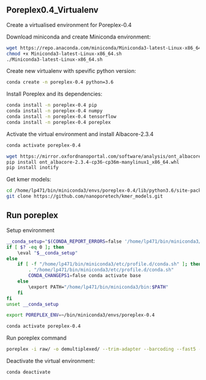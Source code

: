 ## Poreplex0.4_Virtualenv
Create a virtualised environment for Poreplex-0.4

Download miniconda and create Miniconda environment:
```bash
wget https://repo.anaconda.com/miniconda/Miniconda3-latest-Linux-x86_64.sh
chmod +x Miniconda3-latest-Linux-x86_64.sh
./Miniconda3-latest-Linux-x86_64.sh
```

Create new virtualenv with spevific python version:
```bash
conda create -n poreplex-0.4 python=3.6
```

Install Poreplex and its dependencies:
```bash
conda install -n poreplex-0.4 pip
conda install -n poreplex-0.4 numpy
conda install -n poreplex-0.4 tensorflow
conda install -n poreplex-0.4 poreplex
```

Activate the virtual environment and install Albacore-2.3.4
```bash
conda activate poreplex-0.4

wget https://mirror.oxfordnanoportal.com/software/analysis/ont_albacore-2.3.4-cp36-cp36m-manylinux1_x86_64.whl
pip install ont_albacore-2.3.4-cp36-cp36m-manylinux1_x86_64.whl
pip install inotify
```

Get kmer models:
```bash
cd /home/lp471/bin/miniconda3/envs/poreplex-0.4/lib/python3.6/site-packages/poreplex/
git clone https://github.com/nanoporetech/kmer_models.git
```
## Run poreplex

Setup environment
```bash
__conda_setup="$(CONDA_REPORT_ERRORS=false '/home/lp471/bin/miniconda3/bin/conda' shell.bash hook 2> /dev/null)"
if [ $? -eq 0 ]; then
    \eval "$__conda_setup"
else
    if [ -f "/home/lp471/bin/miniconda3/etc/profile.d/conda.sh" ]; then
        . "/home/lp471/bin/miniconda3/etc/profile.d/conda.sh"
        CONDA_CHANGEPS1=false conda activate base
    else
        \export PATH="/home/lp471/bin/miniconda3/bin:$PATH"
    fi
fi
unset __conda_setup

export POREPLEX_ENV=~/bin/miniconda3/envs/poreplex-0.4

conda activate poreplex-0.4

```
Run poreplex command
```bash
poreplex -i raw/ -o demultiplexed/ --trim-adapter --barcoding --fast5 --basecall --parallel 14 --align $POREPLEX_ENV/minimap2_indexes/Homo_sapiens.GRCh38.90.mmidx --dashboard --contig-aliases $POREPLEX_ENV/minimap2_indexes/contigs_db.txt --live
```
Deactivate the virtual environment:
```bash
conda deactivate
```
